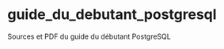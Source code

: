 guide_du_debutant_postgresql
============================

Sources et PDF du guide du débutant PostgreSQL
